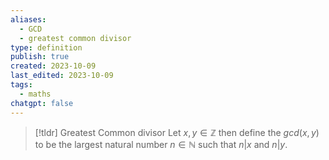 ```yaml
---
aliases:
  - GCD
  - greatest common divisor
type: definition
publish: true
created: 2023-10-09
last_edited: 2023-10-09
tags:
  - maths
chatgpt: false
---
```

> [!tldr] Greatest Common divisor
> Let $x, y \in \mathbb{Z}$ then define the $gcd(x,y)$ to be the largest natural number $n \in \mathbb{N}$ such that $n \vert x$ and $n \vert y$.

